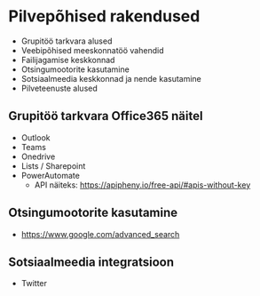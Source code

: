 # Pilvepõhised rakendused
- Grupitöö tarkvara alused
- Veebipõhised meeskonnatöö vahendid
- Failijagamise keskkonnad
- Otsingumootorite kasutamine
- Sotsiaalmeedia keskkonnad ja nende kasutamine
- Pilveteenuste alused


## Grupitöö tarkvara Office365 näitel
- Outlook
- Teams
- Onedrive
- Lists / Sharepoint
- PowerAutomate
  - API näiteks: https://apipheny.io/free-api/#apis-without-key

## Otsingumootorite kasutamine
- https://www.google.com/advanced_search

## Sotsiaalmeedia integratsioon
- Twitter

